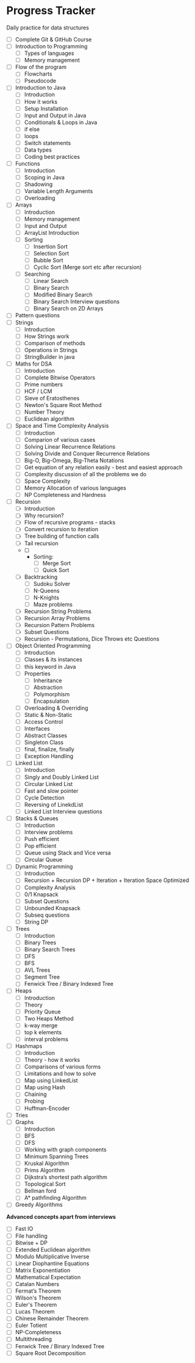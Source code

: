# Progress Tracker
Daily practice for data structures

 - [ ] Complete Git & GitHub Course
 - [ ] Introduction to Programming
     - [ ] Types of languages
     - [ ] Memory management
 - [ ] Flow of the program
     - [ ] Flowcharts
     - [ ] Pseudocode
 - [ ] Introduction to Java
     - [ ] Introduction
     - [ ] How it works
     - [ ] Setup Installation
     - [ ] Input and Output in Java
     - [ ] Conditionals & Loops in Java
     - [ ] if else
     - [ ] loops
     - [ ] Switch statements
     - [ ] Data types
     - [ ] Coding best practices
 - [ ] Functions
     - [ ] Introduction
     - [ ] Scoping in Java
     - [ ] Shadowing
     - [ ] Variable Length Arguments
     - [ ] Overloading
 - [ ] Arrays
     - [ ] Introduction
     - [ ] Memory management
     - [ ] Input and Output
     - [ ] ArrayList Introduction
     - [ ] Sorting
         - [ ] Insertion Sort
         - [ ] Selection Sort
         - [ ] Bubble Sort
         - [ ] Cyclic Sort (Merge sort etc after recursion)
     - [ ] Searching
         - [ ] Linear Search
         - [ ] Binary Search
         - [ ] Modified Binary Search
         - [ ] Binary Search Interview questions
         - [ ] Binary Search on 2D Arrays
 - [ ] Pattern questions
 - [ ] Strings
     - [ ] Introduction
     - [ ] How Strings work
     - [ ] Comparison of methods
     - [ ] Operations in Strings
     - [ ] StringBuilder in java
 - [ ] Maths for DSA
     - [ ] Introduction
     - [ ] Complete Bitwise Operators
     - [ ] Prime numbers
     - [ ] HCF / LCM
     - [ ] Sieve of Eratosthenes
     - [ ] Newton's Square Root Method
     - [ ] Number Theory
     - [ ] Euclidean algorithm
 - [ ] Space and Time Complexity Analysis
     - [ ] Introduction
     - [ ] Comparion of various cases
     - [ ] Solving Linear Recurrence Relations
     - [ ] Solving Divide and Conquer Recurrence Relations
     - [ ] Big-O, Big-Omega, Big-Theta Notations
     - [ ] Get equation of any relation easily - best and easiest approach
     - [ ] Complexity discussion of all the problems we do
     - [ ] Space Complexity
     - [ ] Memory Allocation of various languages
     - [ ] NP Completeness and Hardness
 - [ ] Recursion
     - [ ] Introduction
     - [ ] Why recursion?
     - [ ] Flow of recursive programs - stacks
     - [ ] Convert recursion to iteration
     - [ ] Tree building of function calls
     - [ ] Tail recursion
     - [ ] - Sorting:
         - [ ] Merge Sort
         - [ ] Quick Sort
     - [ ] Backtracking
         - [ ] Sudoku Solver
         - [ ] N-Queens
         - [ ] N-Knights
         - [ ] Maze problems
     - [ ] Recursion String Problems
     - [ ] Recursion Array Problems
     - [ ] Recursion Pattern Problems
     - [ ] Subset Questions
     - [ ] Recursion - Permutations, Dice Throws etc Questions
 - [ ] Object Oriented Programming
     - [ ] Introduction
     - [ ] Classes & its instances
     - [ ] this keyword in Java
     - [ ] Properties
         - [ ] Inheritance
         - [ ] Abstraction
         - [ ] Polymorphism
         - [ ] Encapsulation
     - [ ] Overloading & Overriding
     - [ ] Static & Non-Static
     - [ ] Access Control
     - [ ] Interfaces
     - [ ] Abstract Classes
     - [ ] Singleton Class
     - [ ] final, finalize, finally
     - [ ] Exception Handling
 - [ ] Linked List
     - [ ] Introduction
     - [ ] Singly and Doubly Linked List
     - [ ] Circular Linked List
     - [ ] Fast and slow pointer
     - [ ] Cycle Detection
     - [ ] Reversing of LinekdList
     - [ ] Linked List Interview questions
 - [ ] Stacks & Queues
     - [ ] Introduction
     - [ ] Interview problems
     - [ ] Push efficient
     - [ ] Pop efficient
     - [ ] Queue using Stack and Vice versa
     - [ ] Circular Queue
 - [ ] Dynamic Programming
     - [ ] Introduction
     - [ ] Recursion + Recursion DP + Iteration + Iteration Space Optimized
     - [ ] Complexity Analysis
     - [ ] 0/1 Knapsack
     - [ ] Subset Questions
     - [ ] Unbounded Knapsack
     - [ ] Subseq questions
     - [ ] String DP
 - [ ] Trees
     - [ ] Introduction
     - [ ] Binary Trees
     - [ ] Binary Search Trees
     - [ ] DFS
     - [ ] BFS
     - [ ] AVL Trees
     - [ ] Segment Tree
     - [ ] Fenwick Tree / Binary Indexed Tree
 - [ ] Heaps
     - [ ] Introduction
     - [ ] Theory
     - [ ] Priority Queue
     - [ ] Two Heaps Method
     - [ ] k-way merge
     - [ ] top k elements
     - [ ] interval problems
 - [ ] Hashmaps
     - [ ] Introduction
     - [ ] Theory - how it works
     - [ ] Comparisons of various forms
     - [ ] Limitations and how to solve
     - [ ] Map using LinkedList
     - [ ] Map using Hash
     - [ ] Chaining
     - [ ] Probing
     - [ ] Huffman-Encoder
 - [ ] Tries
 - [ ] Graphs
     - [ ] Introduction
     - [ ] BFS
     - [ ] DFS
     - [ ] Working with graph components
     - [ ] Minimum Spanning Trees
     - [ ] Kruskal Algorithm
     - [ ] Prims Algorithm
     - [ ] Dijkstra’s shortest path algorithm
     - [ ] Topological Sort
     - [ ] Bellman ford
     - [ ] A* pathfinding Algorithm
 - [ ] Greedy Algorithms
 
 **Advanced concepts apart from interviews**
 
 - [ ] Fast IO
 - [ ] File handling
 - [ ] Bitwise + DP
 - [ ] Extended Euclidean algorithm
 - [ ] Modulo Multiplicative Inverse
 - [ ] Linear Diophantine Equations
 - [ ] Matrix Exponentiation
 - [ ] Mathematical Expectation
 - [ ] Catalan Numbers
 - [ ] Fermat’s Theorem
 - [ ] Wilson's Theorem
 - [ ] Euler's Theorem
 - [ ] Lucas Theorem
 - [ ] Chinese Remainder Theorem
 - [ ] Euler Totient
 - [ ] NP-Completeness
 - [ ] Multithreading
 - [ ] Fenwick Tree / Binary Indexed Tree
 - [ ] Square Root Decomposition
